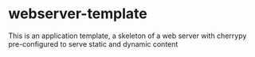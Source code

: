 # webserver-template
This is an application template, a skeleton of a web server with cherrypy pre-configured to serve static and dynamic content 
